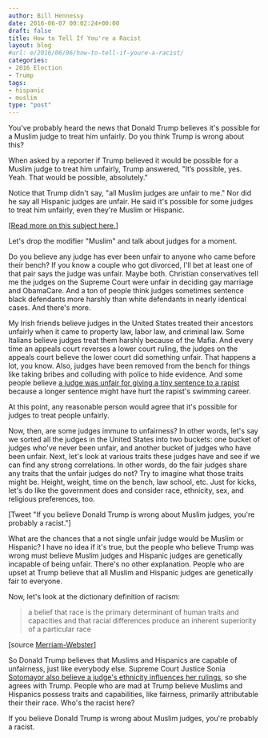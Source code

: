 ```yaml
---
author: Bill Hennessy
date: 2016-06-07 00:02:24+00:00
draft: false
title: How to Tell If You're a Racist
layout: blog
#url: e/2016/06/06/how-to-tell-if-youre-a-racist/
categories:
- 2016 Election
- Trump
tags:
- hispanic
- muslim
type: "post"
---
```


You've probably heard the news that Donald Trump believes it's possible for a Muslim judge to treat him unfairly. Do you think Trump is wrong about this?

When asked by a reporter if Trump believed it would be possible for a Muslim judge to treat him unfairly, Trump answered, "It’s possible, yes. Yeah. That would be possible, absolutely."

Notice that Trump didn't say, "all Muslim judges are unfair to me." Nor did he say all Hispanic judges are unfair. He said it's possible for some judges to treat him unfairly, even they're Muslim or Hispanic.

[[Read more on this subject here.](https://hennessysview.com/2016/06/06/muslim-judge/)]

Let's drop the modifier "Muslim" and talk about judges for a moment.

Do you believe any judge has ever been unfair to anyone who came before their bench? If you know a couple who got divorced, I'll bet at least one of that pair says the judge was unfair. Maybe both. Christian conservatives tell me the judges on the Supreme Court were unfair in deciding gay marriage and ObamaCare. And a ton of people think judges sometimes sentence black defendants more harshly than white defendants in nearly identical cases. And there's more.

My Irish friends believe judges in the United States treated their ancestors unfairly when it came to property law, labor law, and criminal law. Some Italians believe judges treat them harshly because of the Mafia. And every time an appeals court reverses a lower court ruling, the judges on the appeals court believe the lower court did something unfair. That happens a lot, you know. Also, judges have been removed from the bench for things like taking bribes and colluding with police to hide evidence. And some people believe [a judge was unfair for giving a tiny sentence to a rapist](https://www.buzzfeed.com/katiejmbaker/heres-the-powerful-letter-the-stanford-victim-read-to-her-ra?utm_term=.uavDL9zEW0#.go4mRLXW2a) because a longer sentence might have hurt the rapist's swimming career.

At this point, any reasonable person would agree that it's possible for judges to treat people unfairly.

Now, then, are some judges immune to unfairness? In other words, let's say we sorted all the judges in the United States into two buckets: one bucket of judges who've never been unfair, and another bucket of judges who have been unfair. Next, let's look at various traits these judges have and see if we can find any strong correlations. In other words, do the fair judges share any traits that the unfair judges do not? Try to imagine what those traits might be. Height, weight, time on the bench, law school, etc. Just for kicks, let's do like the government does and consider race, ethnicity, sex, and religious preferences, too.

[Tweet "If you believe Donald Trump is wrong about Muslim judges, you're probably a racist."]

What are the chances that a not single unfair judge would be Muslim or Hispanic? I have no idea if it's true, but the people who believe Trump was wrong must believe Muslim judges and Hispanic judges are genetically incapable of being unfair. There's no other explanation. People who are upset at Trump believe that all Muslim and Hispanic judges are genetically fair to everyone.

Now, let's look at the dictionary definition of racism:



> a belief that race is the primary determinant of human traits and capacities and that racial differences produce an inherent superiority of a particular race

[source [Merriam-Webster](https://www.merriam-webster.com/dictionary/racism)]



So Donald Trump believes that Muslims and Hispanics are capable of unfairness, just like everybody else. Supreme Court Justice Sonia [Sotomayor also believe a judge's ethnicity influences her rulings](https://www.nytimes.com/2009/05/15/us/15judge.html), so she agrees with Trump. People who are mad at Trump believe Muslims and Hispanics possess traits and capabilities, like fairness, primarily attributable their their race. Who's the racist here?

If you believe Donald Trump is wrong about Muslim judges, you're probably a racist.
